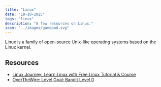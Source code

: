 ```yaml
---
title: "Linux"
date: "18-10-2025"
tags: "linux"
description: "A few resources on Linux."
icon: "../images/gamepad.svg"
---
```


Linux is a family of open-source Unix-like operating systems based on the Linux kernel.

## Resources

- [Linux Journey: Learn Linux with Free Linux Tutorial & Course](https://labex.io/linuxjourney)
- [OverTheWire: Level Goal: Bandit Level 0](https://overthewire.org/wargames/bandit/bandit0.html)
